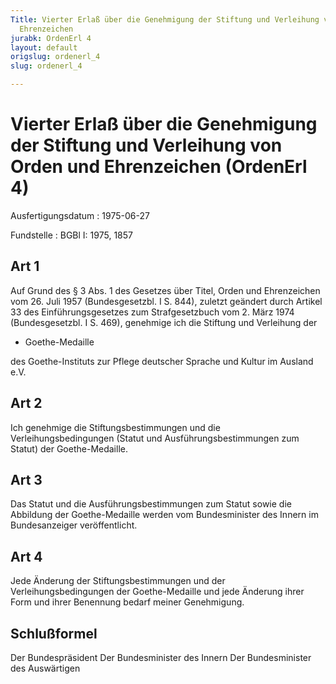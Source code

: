 ```yaml
---
Title: Vierter Erlaß über die Genehmigung der Stiftung und Verleihung von Orden und
  Ehrenzeichen
jurabk: OrdenErl 4
layout: default
origslug: ordenerl_4
slug: ordenerl_4

---
```


# Vierter Erlaß über die Genehmigung der Stiftung und Verleihung von Orden und Ehrenzeichen (OrdenErl 4)

Ausfertigungsdatum
:   1975-06-27

Fundstelle
:   BGBl I: 1975, 1857



## Art 1

Auf Grund des § 3 Abs. 1 des Gesetzes über Titel, Orden und Ehrenzeichen vom 26. Juli 1957 (Bundesgesetzbl. I S. 844), zuletzt geändert durch Artikel 33 des Einführungsgesetzes zum Strafgesetzbuch vom 2. März 1974 (Bundesgesetzbl. I S. 469), genehmige ich die Stiftung und Verleihung der

*   Goethe-Medaille



des Goethe-Instituts zur Pflege deutscher Sprache und Kultur im Ausland e.V.


## Art 2

Ich genehmige die Stiftungsbestimmungen und die Verleihungsbedingungen (Statut und Ausführungsbestimmungen zum Statut) der Goethe-Medaille.


## Art 3

Das Statut und die Ausführungsbestimmungen zum Statut sowie die Abbildung der Goethe-Medaille werden vom Bundesminister des Innern im Bundesanzeiger veröffentlicht.


## Art 4

Jede Änderung der Stiftungsbestimmungen und der Verleihungsbedingungen der Goethe-Medaille und jede Änderung ihrer Form und ihrer Benennung bedarf meiner Genehmigung.


## Schlußformel

Der Bundespräsident
Der Bundesminister des Innern
Der Bundesminister des Auswärtigen

